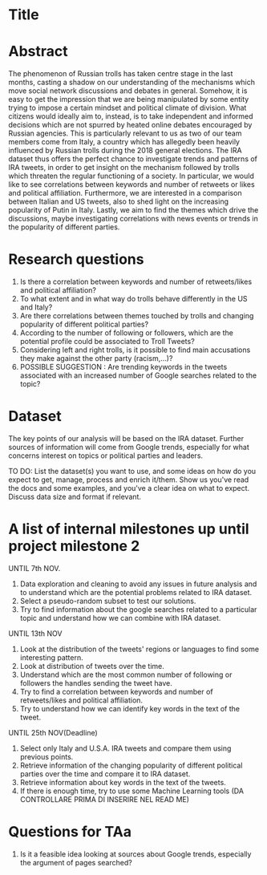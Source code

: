 # Title

# Abstract
The phenomenon of Russian trolls has taken centre stage in the last months, casting a shadow on our understanding of the mechanisms which move social network discussions and debates in general. Somehow, it is easy to get the impression that we are being manipulated by some entity trying to impose a certain mindset and political climate of division. What citizens would ideally aim to, instead, is to take independent and informed decisions which are not spurred by heated online debates encouraged by Russian agencies. This is particularly relevant to us as two of our team members come from Italy, a country which has allegedly been heavily influenced by Russian trolls during the 2018 general elections. The IRA dataset thus offers the perfect chance to investigate trends and patterns of IRA tweets, in order to get insight on the mechanism followed by trolls which threaten the regular functioning of a society.
In particular, we would like to see correlations between keywords and number of retweets or likes and political affiliation. Furthermore, we are interested in a comparison between Italian and US tweets, also to shed light on the increasing popularity of Putin in Italy. Lastly, we aim to find the themes which drive the discussions, maybe investigating correlations with news events or trends in the popularity of different parties.

# Research questions
1.	Is there a correlation between keywords and number of retweets/likes and political affiliation?
2.	To what extent and in what way do trolls behave differently in the US and Italy?
3.	Are there correlations between themes touched by trolls and changing popularity of different political parties?
4.	According to the number of following or followers, which are the potential profile could be associated to Troll Tweets?
5.	Considering left and right trolls, is it possible to find main accusations they make against the other party (racism,...)?
6.	POSSIBLE SUGGESTION : Are trending keywords in the tweets associated with an increased number of Google searches related to the topic?
 

# Dataset
The key points of our analysis will be based on the IRA dataset. Further sources of information will come from Google trends, especially for what concerns interest on topics or political parties and leaders.

TO DO:
List the dataset(s) you want to use, and some ideas on how do you expect to get, manage, process and enrich it/them. Show us you've read the docs and some examples, and you've a clear idea on what to expect. Discuss data size and format if relevant.

# A list of internal milestones up until project milestone 2

UNTIL 7th NOV.
1.	Data exploration and cleaning to avoid any issues in future analysis and to understand which are the potential problems related to IRA dataset.
2.	Select a pseudo-random subset to test our solutions.
3.	Try to find information about the google searches related to a particular topic and understand how we can combine with IRA dataset.

UNTIL 13th NOV
1.	Look at the distribution of the tweets' regions or languages to find some interesting pattern.
2.	Look at distribution of tweets over the time.
3.	Understand which are the most common number of following or followers the handles sending the tweet have.
4.	Try to find a correlation between keywords and number of retweets/likes and political affiliation.
5.	Try to understand how we can identify key words in the text of the tweet.

UNTIL 25th NOV(Deadline)
1.	Select only Italy and U.S.A. IRA tweets and compare them using previous points.
2.	Retrieve information of the changing popularity of different political parties over the time and compare it to IRA dataset.
3.	Retrieve information about key words in the text of the tweets.
4.	If there is enough time, try to use some Machine Learning tools (DA CONTROLLARE PRIMA DI INSERIRE NEL READ ME)


# Questions for TAa
1.	Is it a feasible idea looking at sources about Google trends, especially the argument of pages searched?
